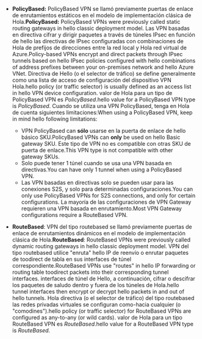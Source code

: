 * <span data-ttu-id="6444c-101">**PolicyBased:** PolicyBased VPN se llamó previamente puertas de enlace de enrutamientos estáticos en el modelo de implementación clásica de Hola.</span><span class="sxs-lookup"><span data-stu-id="6444c-101">**PolicyBased:** PolicyBased VPNs were previously called static routing gateways in hello classic deployment model.</span></span> <span data-ttu-id="6444c-102">Las VPN basadas en directiva cifrar y dirigir paquetes a través de túneles IPsec en función de hello las directivas de IPsec configuradas con combinaciones de Hola de prefijos de direcciones entre la red local y Hola red virtual de Azure.</span><span class="sxs-lookup"><span data-stu-id="6444c-102">Policy-based VPNs encrypt and direct packets through IPsec tunnels based on hello IPsec policies configured with hello combinations of address prefixes between your on-premises network and hello Azure VNet.</span></span> <span data-ttu-id="6444c-103">Directiva de Hello (o el selector de tráfico) se define generalmente como una lista de acceso de configuración del dispositivo VPN Hola.</span><span class="sxs-lookup"><span data-stu-id="6444c-103">hello policy (or traffic selector) is usually defined as an access list in hello VPN device configuration.</span></span> <span data-ttu-id="6444c-104">valor de Hola para un tipo de PolicyBased VPN es *PolicyBased*.</span><span class="sxs-lookup"><span data-stu-id="6444c-104">hello value for a PolicyBased VPN type is *PolicyBased*.</span></span> <span data-ttu-id="6444c-105">Cuando se utiliza una VPN PolicyBased, tenga en Hola de cuenta siguientes limitaciones:</span><span class="sxs-lookup"><span data-stu-id="6444c-105">When using a PolicyBased VPN, keep in mind hello following limitations:</span></span>
  
  * <span data-ttu-id="6444c-106">VPN PolicyBased can **sólo** usarse en la puerta de enlace de hello básico SKU.</span><span class="sxs-lookup"><span data-stu-id="6444c-106">PolicyBased VPNs can **only** be used on hello Basic gateway SKU.</span></span> <span data-ttu-id="6444c-107">Este tipo de VPN no es compatible con otras SKU de puerta de enlace.</span><span class="sxs-lookup"><span data-stu-id="6444c-107">This VPN type is not compatible with other gateway SKUs.</span></span>
  * <span data-ttu-id="6444c-108">Solo puede tener 1 túnel cuando se usa una VPN basada en directivas.</span><span class="sxs-lookup"><span data-stu-id="6444c-108">You can have only 1 tunnel when using a PolicyBased VPN.</span></span>
  * <span data-ttu-id="6444c-109">Las VPN basadas en directivas solo se pueden usar para las conexiones S2S, y solo para determinadas configuraciones.</span><span class="sxs-lookup"><span data-stu-id="6444c-109">You can only use PolicyBased VPNs for S2S connections, and only for certain configurations.</span></span> <span data-ttu-id="6444c-110">La mayoría de las configuraciones de VPN Gateway requieren una VPN basada en enrutamiento.</span><span class="sxs-lookup"><span data-stu-id="6444c-110">Most VPN Gateway configurations require a RouteBased VPN.</span></span>
* <span data-ttu-id="6444c-111">**RouteBased**: VPN del tipo routebased se llamó previamente puertas de enlace de enrutamientos dinámicos en el modelo de implementación clásica de Hola.</span><span class="sxs-lookup"><span data-stu-id="6444c-111">**RouteBased**: RouteBased VPNs were previously called dynamic routing gateways in hello classic deployment model.</span></span> <span data-ttu-id="6444c-112">VPN del tipo routebased utilice "enruta" hello IP de reenvío o enrutar paquetes de toodirect de tabla en sus interfaces de túnel correspondiente.</span><span class="sxs-lookup"><span data-stu-id="6444c-112">RouteBased VPNs use "routes" in hello IP forwarding or routing table toodirect packets into their corresponding tunnel interfaces.</span></span> <span data-ttu-id="6444c-113">interfaces de túnel de Hello, a continuación, cifrar o descifrar los paquetes de saludo dentro y fuera de los túneles de Hola.</span><span class="sxs-lookup"><span data-stu-id="6444c-113">hello tunnel interfaces then encrypt or decrypt hello packets in and out of hello tunnels.</span></span> <span data-ttu-id="6444c-114">Hola directiva (o el selector de tráfico) del tipo routebased las redes privadas virtuales se configuran como-hacia cualquier (o "comodines").</span><span class="sxs-lookup"><span data-stu-id="6444c-114">hello policy (or traffic selector) for RouteBased VPNs are configured as any-to-any (or wild cards).</span></span> <span data-ttu-id="6444c-115">valor de Hola para un tipo RouteBased VPN es *RouteBased*.</span><span class="sxs-lookup"><span data-stu-id="6444c-115">hello value for a RouteBased VPN type is *RouteBased*.</span></span>

